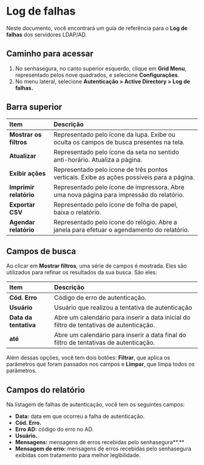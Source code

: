 # Log de falhas

Neste documento, você encontrará um guia de referência para o **Log de falhas** dos servidores LDAP/AD.

## Caminho para acessar

1. No senhasegura, no canto superior esquerdo, clique em **Grid Menu**, representado pelos nove quadrados, e selecione **Configurações**.  
2.  No menu lateral, selecione **Autenticação \> Active Directory \> Log de falhas.**

## Barra superior

| Item  | Descrição |
| :---- | :---- |
| **Mostrar os filtros** | Representado pelo ícone da lupa. Exibe ou oculta os campos de busca presentes na tela. |
| **Atualizar** | Representado pelo ícone da seta no sentido anti-horário. Atualiza a página. |
| **Exibir ações** | Representado pelo ícone de três pontos verticais. Exibe as  ações possíveis para a página. |
| **Imprimir relatório** | Representado pelo ícone de impressora. Abre uma nova página para impressão do relatório. |
| **Exportar CSV** | Representado pelo ícone de folha de papel, baixa o relatório. |
| **Agendar relatório** | Representado pelo ícone do relógio. Abre a janela para efetuar o agendamento do relatório. |

## Campos de busca

Ao clicar em **Mostrar filtros**, uma série de campos é mostrada. Eles são utilizados para refinar os resultados da sua busca. São eles:

| Item | Descrição |
| :---- | :---- |
| **Cód. Erro** | Código de erro de autenticação. |
| **Usuário** | Usuário que realizou a tentativa de autenticação |
| **Data da tentativa** | Abre um calendário para inserir a data inicial do filtro de tentativas de autenticação. |
| **até** | Abre um calendário para inserir a data final do filtro de tentativas de autenticação. |

Além dessas opções, você tem dois botões: **Filtrar**, que aplica os parâmetros que foram passados nos campos e **Limpar**, que limpa todos os parâmetros.

## Campos do relatório

Na listagem de falhas de autenticação, você tem os seguintes campos:

* **Data:** data em que ocorreu a falha de autenticação.  
* **Cód. Erro.**  
* **Erro AD:** código do erro no AD.  
* **Usuário.**  
* **Mensagens:** mensagens de erros recebidas pelo senhasegura**.**  
* **Mensagem de erro:** mensagens de erros recebidas pelo senhasegura exibidas com tratamento para melhor legibilidade.
